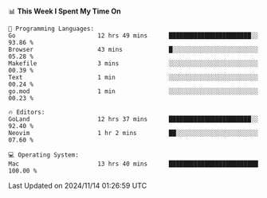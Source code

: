 <!--START_SECTION:waka-->
📊 **This Week I Spent My Time On** 

```text
💬 Programming Languages: 
Go                       12 hrs 49 mins      ███████████████████████░░   93.86 % 
Browser                  43 mins             █░░░░░░░░░░░░░░░░░░░░░░░░   05.28 % 
Makefile                 3 mins              ░░░░░░░░░░░░░░░░░░░░░░░░░   00.39 % 
Text                     1 min               ░░░░░░░░░░░░░░░░░░░░░░░░░   00.24 % 
go.mod                   1 min               ░░░░░░░░░░░░░░░░░░░░░░░░░   00.23 % 

🔥 Editors: 
GoLand                   12 hrs 37 mins      ███████████████████████░░   92.40 % 
Neovim                   1 hr 2 mins         ██░░░░░░░░░░░░░░░░░░░░░░░   07.60 % 

💻 Operating System: 
Mac                      13 hrs 40 mins      █████████████████████████   100.00 % 
```


 Last Updated on 2024/11/14 01:26:59 UTC
<!--END_SECTION:waka-->
